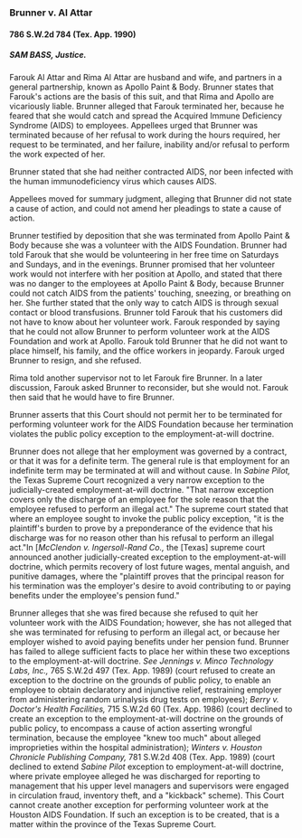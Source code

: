 ### Brunner v. Al Attar 

#### 786 S.W.2d 784 (Tex. App. 1990)

##### SAM BASS, Justice.

Farouk Al Attar and Rima Al Attar are husband and wife, and partners in a general partnership, known as Apollo Paint & Body. Brunner states that Farouk's actions are the basis of this suit, and that Rima and Apollo are vicariously liable. Brunner alleged that Farouk terminated her, because he feared that she would catch and spread the Acquired Immune Deficiency Syndrome (AIDS) to employees. Appellees urged that Brunner was terminated because of her refusal to work during the hours required, her request to be terminated, and her failure, inability and/or refusal to perform the work expected of her.

Brunner stated that she had neither contracted AIDS, nor been infected with the human immunodeficiency virus which causes AIDS.

Appellees moved for summary judgment, alleging that Brunner did not state a cause of action, and could not amend her pleadings to state a cause of action.

Brunner testified by deposition that she was terminated from Apollo Paint & Body because she was a volunteer with the AIDS Foundation. Brunner had told Farouk that she would be volunteering in her free time on Saturdays and Sundays, and in the evenings. Brunner promised that her volunteer work would not interfere with her position at Apollo, and stated that there was no danger to the employees at Apollo Paint & Body, because Brunner could not catch AIDS from the patients' touching, sneezing, or breathing on her. She further stated that the only way to catch AIDS is through sexual contact or blood transfusions. Brunner told Farouk that his customers did not have to know about her volunteer work. Farouk responded by saying that he could not allow Brunner to perform volunteer work at the AIDS Foundation and work at Apollo. Farouk told Brunner that he did not want to place himself, his family, and the office workers in jeopardy. Farouk urged Brunner to resign, and she refused.

Rima told another supervisor not to let Farouk fire Brunner. In a later discussion, Farouk asked Brunner to reconsider, but she would not. Farouk then said that he would have to fire Brunner.

Brunner asserts that this Court should not permit her to be terminated for performing volunteer work for the AIDS Foundation because her termination violates the public policy exception to the employment-at-will doctrine.

Brunner does not allege that her employment was governed by a contract, or that it was for a definite term. The general rule is that employment for an indefinite term may be terminated at will and without cause. In _Sabine Pilot,_ the Texas Supreme Court recognized a very narrow exception to the judicially-created employment-at-will doctrine. "That narrow exception covers only the discharge of an employee for the sole reason that the employee refused to perform an illegal act." The supreme court stated that where an employee sought to invoke the public policy exception, "it is the plaintiff's burden to prove by a preponderance of the evidence that his discharge was for no reason other than his refusal to perform an illegal act."In [_McClendon v. Ingersoll-Rand Co.,_ the [Texas] supreme court announced another judicially-created exception to the employment-at-will doctrine, which permits recovery of lost future wages, mental anguish, and punitive damages, where the "plaintiff proves that the principal reason for his termination was the employer's desire to avoid contributing to or paying benefits under the employee's pension fund."

Brunner alleges that she was fired because she refused to quit her volunteer work with the AIDS Foundation; however, she has not alleged that she was terminated for refusing to perform an illegal act, or because her employer wished to avoid paying benefits under her pension fund. Brunner has failed to allege sufficient facts to place her within these two exceptions to the employment-at-will doctrine. _See_ _Jennings v. Minco Technology Labs, Inc.,_ 765 S.W.2d 497 (Tex. App. 1989) (court refused to create an exception to the doctrine on the grounds of public policy, to enable an employee to obtain declaratory and injunctive relief, restraining employer from administering random urinalysis drug tests on employees); _Berry v. Doctor's Health Facilities,_ 715 S.W.2d 60 (Tex. App. 1986) (court declined to create an exception to the employment-at-will doctrine on the grounds of public policy, to encompass a cause of action asserting wrongful termination, because the employee "knew too much" about alleged improprieties within the hospital administration); _Winters v. Houston Chronicle Publishing Company,_ 781 S.W.2d 408 (Tex. App. 1989) (court declined to extend _Sabine Pilot_ exception to employment-at-will doctrine, where private employee alleged he was discharged for reporting to management that his upper level managers and supervisors were engaged in circulation fraud, inventory theft, and a "kickback" scheme). This Court cannot create another exception for performing volunteer work at the Houston AIDS Foundation. If such an exception is to be created, that is a matter within the province of the Texas Supreme Court.

